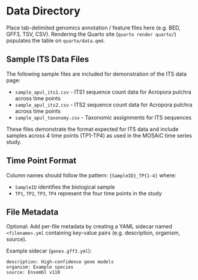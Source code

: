 # Data Directory

Place tab-delimited genomics annotation / feature files here (e.g. BED, GFF3, TSV, CSV). Rendering the Quarto site (`quarto render quarto/`) populates the table on `quarto/data.qmd`.

## Sample ITS Data Files

The following sample files are included for demonstration of the ITS data page:

- `sample_apul_its1.csv` - ITS1 sequence count data for Acropora pulchra across time points
- `sample_apul_its2.csv` - ITS2 sequence count data for Acropora pulchra across time points
- `sample_apul_taxonomy.csv` - Taxonomic assignments for ITS sequences

These files demonstrate the format expected for ITS data and include samples across 4 time points (TP1-TP4) as used in the MOSAiC time series study.

## Time Point Format

Column names should follow the pattern: `{SampleID}_TP{1-4}` where:
- `SampleID` identifies the biological sample
- `TP1`, `TP2`, `TP3`, `TP4` represent the four time points in the study

## File Metadata

Optional: Add per-file metadata by creating a YAML sidecar named `<filename>.yml` containing key-value pairs (e.g. description, organism, source).

Example sidecar (`genes.gff3.yml`):

```
description: High-confidence gene models
organism: Example species
source: Ensembl v110
```
